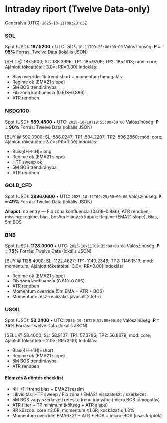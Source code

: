 # Intraday riport (Twelve Data-only)

Generálva (UTC): `2025-10-11T09:28:03Z`

### SOL

Spot (USD): **187.5200** • UTC: `2025-10-11T09:25:00+00:00`
Valószínűség: **P = 95%**
Forrás: Twelve Data (lokális JSON)

[SELL @ 187.5900; SL: 188.3996; TP1: 185.9709; TP2: 185.1613; mód: core; Ajánlott tőkeáttétel: 3.0×; RR≈3.00]
Indoklás:
- Bias override: 1h trend short + momentum támogatás
- Regime ok (EMA21 slope)
- 5M BOS trendirányba
- Fib zóna konfluencia (0.618–0.886)
- ATR rendben

### NSDQ100

Spot (USD): **589.4800** • UTC: `2025-10-10T19:55:00+00:00`
Valószínűség: **P = 90%**
Forrás: Twelve Data (lokális JSON)

[BUY @ 590.0900; SL: 588.0247; TP1: 594.2207; TP2: 596.2860; mód: core; Ajánlott tőkeáttétel: 3.0×; RR≈3.00]
Indoklás:
- Bias(4H→1H)=long
- Regime ok (EMA21 slope)
- HTF sweep ok
- 5M BOS trendirányba
- ATR rendben

### GOLD_CFD

Spot (USD): **3996.0600** • UTC: `2025-10-11T09:25:00+00:00`
Valószínűség: **P = 49%**
Forrás: Twelve Data (lokális JSON)

**Állapot:** no entry — Fib zóna konfluencia (0.618–0.886); ATR rendben; missing: regime, bias, bos5m
Hiányzó kapuk: Regime (EMA21 slope), Bias, 5m BOS

### BNB

Spot (USD): **1128.0000** • UTC: `2025-10-11T09:25:00+00:00`
Valószínűség: **P = 75%**
Forrás: Twelve Data (lokális JSON)

[BUY @ 1128.4000; SL: 1122.4827; TP1: 1140.2346; TP2: 1146.1519; mód: momentum; Ajánlott tőkeáttétel: 3.0×; RR≈3.00]
Indoklás:
- Regime ok (EMA21 slope)
- Fib zóna konfluencia (0.618–0.886)
- ATR rendben
- Momentum override (5m EMA + ATR + BOS)
- Momentum: rész-realizálás javasolt 2.5R-n

### USOIL

Spot (USD): **58.2400** • UTC: `2025-10-10T20:55:00+00:00`
Valószínűség: **P = 75%**
Forrás: Twelve Data (lokális JSON)

[SELL @ 58.4000; SL: 58.9107; TP1: 57.3786; TP2: 56.8679; mód: core; Ajánlott tőkeáttétel: 2.0×; RR≈3.00]
Indoklás:
- Bias(4H→1H)=short
- Regime ok (EMA21 slope)
- 5M BOS trendirányba
- ATR rendben

#### Elemzés & döntés checklist
- 4H→1H trend bias + EMA21 rezsim
- Likviditás: HTF sweep / Fib zóna / EMA21 visszateszt / szerkezet
- 5M BOS vagy szerkezeti retest a trend irányába (micro BOS támogatás)
- ATR filter + TP minimum (költség + ATR alapú)
- RR küszöb: core ≥2.0R, momentum ≥1.6R; kockázat ≤ 1.8%
- Momentum override: EMA9×21 + ATR + BOS + micro-BOS (csak kriptók)
